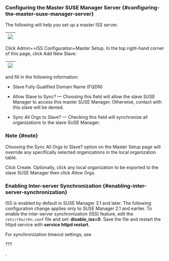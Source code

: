 ### Configuring the Master SUSE Manager Server {#configuring-the-master-suse-manager-server}

The following will help you set up a master ISS server.

| ![](admin_iss_configuration_master.png) |
| --- |

Click Admin+&gt;ISS Configuration+Master Setup. In the top right-hand corner of this page, click Add New Slave:

| ![](admin_iss_configuration_edit_slave.png) |
| --- |

and fill in the following information:

*   Slave Fully Qualified Domain Name (FQDN)

*   Allow Slave to Sync? — Choosing this field will allow the slave SUSE Manager to access this master SUSE Manager. Otherwise, contact with this slave will be denied.

*   Sync All Orgs to Slave? — Checking this field will synchronize all organizations to the slave SUSE Manager.

### Note {#note}

Choosing the Sync All Orgs to Slave? option on the Master Setup page will override any specifically selected organizations in the local organization table.

Click Create. Optionally, click any local organization to be exported to the slave SUSE Manager then click Allow Orgs.

### Enabling Inter-server Synchronization {#enabling-inter-server-synchronization}

ISS is enabled by default in SUSE Manager 3.1 and later. The following configuration change applies only to SUSE Manager 2.1 and earlier. To enable the inter-server synchronization (ISS) feature, edit the `/etc/rhn/rhn.conf` file and set: **disable_iss=0**. Save the file and restart the httpd service with **service httpd restart**.

For synchronization timeout settings, see

???

.
